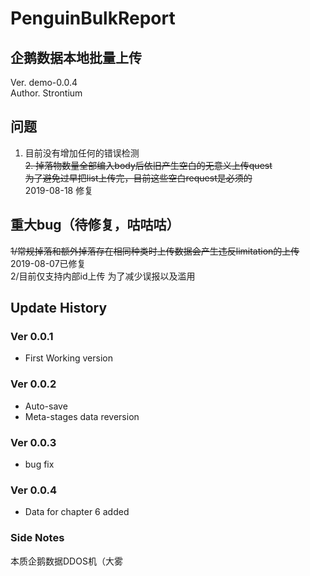 # PenguinBulkReport

## 企鹅数据本地批量上传
Ver. demo-0.0.4  
Author. Strontium

## 问题
1. 目前没有增加任何的错误检测  
~~2. 掉落物数量全部编入body后依旧产生空白的无意义上传quest  
为了避免过早把list上传完，目前这些空白request是必须的~~  
2019-08-18 修复

## 重大bug（待修复，咕咕咕）
~~1/常规掉落和额外掉落存在相同种类时上传数据会产生违反limitation的上传~~  
2019-08-07已修复  
2/目前仅支持内部id上传
为了减少误报以及滥用

## Update History
### Ver 0.0.1
* First Working version  
### Ver 0.0.2
* Auto-save  
* Meta-stages data reversion  
### Ver 0.0.3
* bug fix
### Ver 0.0.4
* Data for chapter 6 added

### Side Notes
本质企鹅数据DDOS机（大雾

